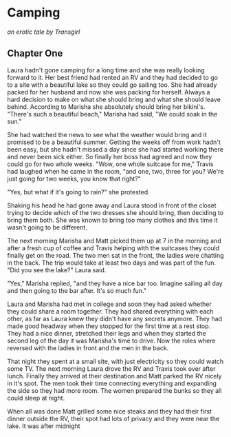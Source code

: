 # Camping
*an erotic tale by Transgirl*

## Chapter One
Laura hadn't gone camping for a long time and she was really looking forward to
it. Her best friend had rented an RV and they had decided to go to a site with
a beautiful lake so they could go sailing too. She had already packed for her
husband and now she was packing for herself. Always a hard decision to make on
what she should bring and what she should leave behind. According to Marisha
she absolutely should bring her bikini's. "There's such a beautiful beach,"
Marisha had said, "We could soak in the sun."

She had watched the news to see what the weather would bring and it promised to
be a beautiful summer. Getting the weeks off from work hadn't been easy, but
she hadn't missed a day since she had started working there and never been sick
either. So finally her boss had agreed and now they could go for two whole
weeks. "Wow, one whole suitcase for me," Travis had laughed when he came in the
room, "and one, two, three for you? We're just going for two weeks, you know
that right?"

"Yes, but what if it's going to rain?" she protested.

Shaking his head he had gone away and Laura stood in front of the closet trying
to decide which of the two dresses she should bring, then deciding to bring
them both. She was known to bring too many clothes and this time it wasn't
going to be different.

The next morning Marisha and Matt picked them up at 7 in the morning and after
a fresh cup of coffee and Travis helping with the suitcases they could finally
get on the road. The two men sat in the front, the ladies were chatting in the
back. The trip would take at least two days and was part of the fun. "Did you
see the lake?" Laura said.

"Yes," Marisha replied, "and they have a nice bar too. Imagine sailing all day
and then going to the bar after. It's so much fun."

Laura and Marisha had met in college and soon they had asked whether they could
share a room together. They had shared everything with each other, as far as
Laura knew they didn't have any secrets anymore. They had made good headway
when they stopped for the first time at a rest stop. They had a nice dinner,
stretched their legs and when they started the second leg of the day it was
Marisha's time to drive. Now the roles where reversed with the ladies in front
and the men in the back.

That night they spent at a small site, with just electricity so they could
watch some TV. The next morning Laura drove the RV and Travis took over after
lunch. Finally they arrived at their destination and Matt parked the RV nicely
in it's spot. The men took their time connecting everything and expanding the
side so they had more room. The women prepared the bunks so they all could
sleep at night.

When all was done Matt grilled some nice steaks and they had their first dinner
outside the RV, their spot had lots of privacy and they were near the lake. It
was after midnight 
